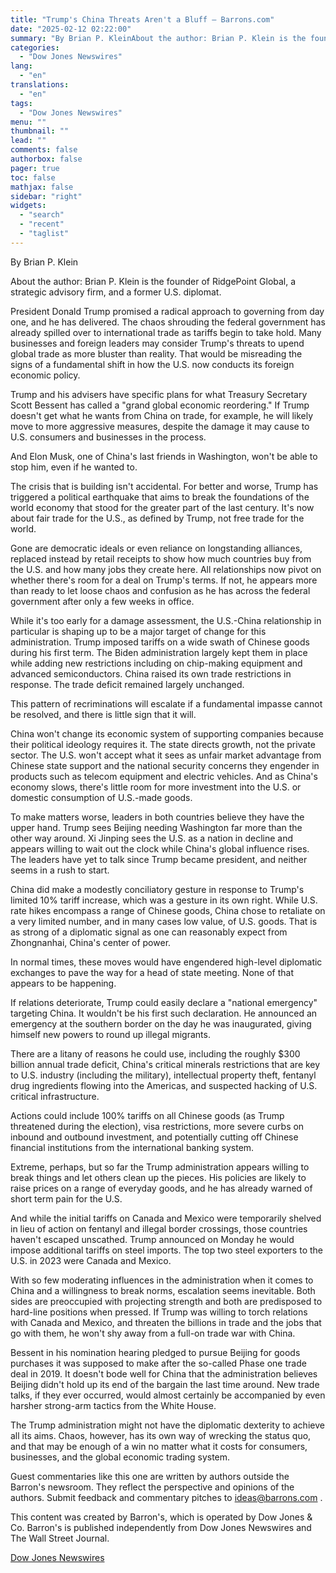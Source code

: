 ```yaml
---
title: "Trump's China Threats Aren't a Bluff — Barrons.com"
date: "2025-02-12 02:22:00"
summary: "By Brian P. KleinAbout the author: Brian P. Klein is the founder of RidgePoint Global, a strategic advisory firm, and a former U.S. diplomat.President Donald Trump promised a radical approach to governing from day one, and he has delivered. The chaos shrouding the federal government has already spilled over to..."
categories:
  - "Dow Jones Newswires"
lang:
  - "en"
translations:
  - "en"
tags:
  - "Dow Jones Newswires"
menu: ""
thumbnail: ""
lead: ""
comments: false
authorbox: false
pager: true
toc: false
mathjax: false
sidebar: "right"
widgets:
  - "search"
  - "recent"
  - "taglist"
---
```


By Brian P. Klein

About the author: Brian P. Klein is the founder of RidgePoint Global, a strategic advisory firm, and a former U.S. diplomat.

President Donald Trump promised a radical approach to governing from day one, and he has delivered. The chaos shrouding the federal government has already spilled over to international trade as tariffs begin to take hold. Many businesses and foreign leaders may consider Trump's threats to upend global trade as more bluster than reality. That would be misreading the signs of a fundamental shift in how the U.S. now conducts its foreign economic policy.

Trump and his advisers have specific plans for what Treasury Secretary Scott Bessent has called a "grand global economic reordering." If Trump doesn't get what he wants from China on trade, for example, he will likely move to more aggressive measures, despite the damage it may cause to U.S. consumers and businesses in the process.

And Elon Musk, one of China's last friends in Washington, won't be able to stop him, even if he wanted to.

The crisis that is building isn't accidental. For better and worse, Trump has triggered a political earthquake that aims to break the foundations of the world economy that stood for the greater part of the last century. It's now about fair trade for the U.S., as defined by Trump, not free trade for the world.

Gone are democratic ideals or even reliance on longstanding alliances, replaced instead by retail receipts to show how much countries buy from the U.S. and how many jobs they create here. All relationships now pivot on whether there's room for a deal on Trump's terms. If not, he appears more than ready to let loose chaos and confusion as he has across the federal government after only a few weeks in office.

While it's too early for a damage assessment, the U.S.-China relationship in particular is shaping up to be a major target of change for this administration. Trump imposed tariffs on a wide swath of Chinese goods during his first term. The Biden administration largely kept them in place while adding new restrictions including on chip-making equipment and advanced semiconductors. China raised its own trade restrictions in response. The trade deficit remained largely unchanged.

This pattern of recriminations will escalate if a fundamental impasse cannot be resolved, and there is little sign that it will.

China won't change its economic system of supporting companies because their political ideology requires it. The state directs growth, not the private sector. The U.S. won't accept what it sees as unfair market advantage from Chinese state support and the national security concerns they engender in products such as telecom equipment and electric vehicles. And as China's economy slows, there's little room for more investment into the U.S. or domestic consumption of U.S.-made goods.

To make matters worse, leaders in both countries believe they have the upper hand. Trump sees Beijing needing Washington far more than the other way around. Xi Jinping sees the U.S. as a nation in decline and appears willing to wait out the clock while China's global influence rises. The leaders have yet to talk since Trump became president, and neither seems in a rush to start.

China did make a modestly conciliatory gesture in response to Trump's limited 10% tariff increase, which was a gesture in its own right. While U.S. rate hikes encompass a range of Chinese goods, China chose to retaliate on a very limited number, and in many cases low value, of U.S. goods. That is as strong of a diplomatic signal as one can reasonably expect from Zhongnanhai, China's center of power.

In normal times, these moves would have engendered high-level diplomatic exchanges to pave the way for a head of state meeting. None of that appears to be happening.

If relations deteriorate, Trump could easily declare a "national emergency" targeting China. It wouldn't be his first such declaration. He announced an emergency at the southern border on the day he was inaugurated, giving himself new powers to round up illegal migrants.

There are a litany of reasons he could use, including the roughly $300 billion annual trade deficit, China's critical minerals restrictions that are key to U.S. industry (including the military), intellectual property theft, fentanyl drug ingredients flowing into the Americas, and suspected hacking of U.S. critical infrastructure.

Actions could include 100% tariffs on all Chinese goods (as Trump threatened during the election), visa restrictions, more severe curbs on inbound and outbound investment, and potentially cutting off Chinese financial institutions from the international banking system.

Extreme, perhaps, but so far the Trump administration appears willing to break things and let others clean up the pieces. His policies are likely to raise prices on a range of everyday goods, and he has already warned of short term pain for the U.S.

And while the initial tariffs on Canada and Mexico were temporarily shelved in lieu of action on fentanyl and illegal border crossings, those countries haven't escaped unscathed. Trump announced on Monday he would impose additional tariffs on steel imports. The top two steel exporters to the U.S. in 2023 were Canada and Mexico.

With so few moderating influences in the administration when it comes to China and a willingness to break norms, escalation seems inevitable. Both sides are preoccupied with projecting strength and both are predisposed to hard-line positions when pressed. If Trump was willing to torch relations with Canada and Mexico, and threaten the billions in trade and the jobs that go with them, he won't shy away from a full-on trade war with China.

Bessent in his nomination hearing pledged to pursue Beijing for goods purchases it was supposed to make after the so-called Phase one trade deal in 2019. It doesn't bode well for China that the administration believes Beijing didn't hold up its end of the bargain the last time around. New trade talks, if they ever occurred, would almost certainly be accompanied by even harsher strong-arm tactics from the White House.

The Trump administration might not have the diplomatic dexterity to achieve all its aims. Chaos, however, has its own way of wrecking the status quo, and that may be enough of a win no matter what it costs for consumers, businesses, and the global economic trading system.

Guest commentaries like this one are written by authors outside the Barron's newsroom. They reflect the perspective and opinions of the authors. Submit feedback and commentary pitches to ideas@barrons.com .

This content was created by Barron's, which is operated by Dow Jones & Co. Barron's is published independently from Dow Jones Newswires and The Wall Street Journal.

[Dow Jones Newswires](https://www.tradingview.com/news/DJN_DN20250211008640:0/)
